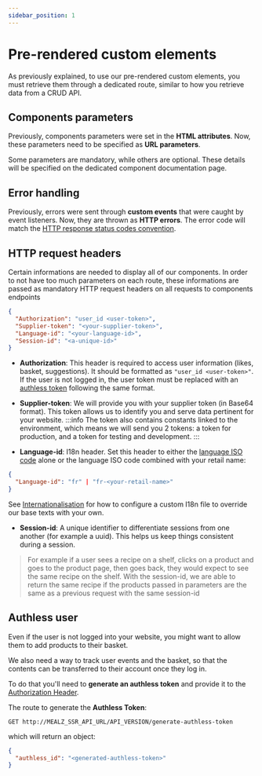 ```yaml
---
sidebar_position: 1
---
```


# Pre-rendered custom elements

As previously explained, to use our pre-rendered custom elements, you must retrieve them through a dedicated route, similar to how you retrieve data from a CRUD API.

## Components parameters

Previously, components parameters were set in the **HTML attributes**. Now, these parameters need to be specified as **URL parameters**.

Some parameters are mandatory, while others are optional. These details will be specified on the dedicated component documentation page.

## Error handling

Previously, errors were sent through **custom events** that were caught by event listeners. Now, they are thrown as **HTTP errors**.
The error code will match the [HTTP response status codes convention](https://developer.mozilla.org/en-US/docs/Web/HTTP/Status).

## HTTP request headers

Certain informations are needed to display all of our components. In order to not have too much parameters on each route, these informations are passed as mandatory HTTP request headers on all requests to components endpoints

```json
{
  "Authorization": "user_id <user-token>",
  "Supplier-token": "<your-supplier-token>",
  "Language-id": "<your-language-id>",
  "Session-id": "<a-unique-id>"
}
```

- **Authorization**: This header is required to access user information (likes, basket, suggestions). It should be formatted as `"user_id <user-token>"`. If the user is not logged in, the user token must be replaced with an [authless token](./pre-rendered-components#authless-user) following the same format.

- **Supplier-token**: We will provide you with your supplier token (in Base64 format). This token allows us to identify you and serve data pertinent for your website.
:::info
  The token also contains constants linked to the environment, which means we will send you 2 tokens: a token for production, and a token for testing and development. 
:::

- **Language-id**: I18n header. Set this header to either the [language ISO code](https://en.wikipedia.org/wiki/List_of_ISO_639_language_codes) alone or the language ISO code combined with your retail name:

```json
{
  "Language-id": "fr" | "fr-<your-retail-name>"
}
```
See [Internationalisation](/docs/web_ssr/customization/internationalization) for how to configure a custom I18n file to override our base texts with your own.
- **Session-id**: A unique identifier to differentiate sessions from one another (for example a uuid). This helps us keep things consistent during a session.
> For example if a user sees a recipe on a shelf, clicks on a product and goes to the product page, then goes back, they would expect to see the same recipe on the shelf. With the session-id, we are able to return the same recipe if the products passed in parameters are the same as a previous request with the same session-id

## Authless user
Even if the user is not logged into your website, you might want to allow them to add products to their basket.

We also need a way to track user events and the basket, so that the contents can be transferred to their account once they log in.

To do that you'll need to **generate an authless token** and provide it to the [Authorization Header](./pre-rendered-components#http-request-headers).

The route to generate the **Authless Token**:

```
GET http://MEALZ_SSR_API_URL/API_VERSION/generate-authless-token
```

which will return an object:

```json
{
  "authless_id": "<generated-authless-token>"
}
```
